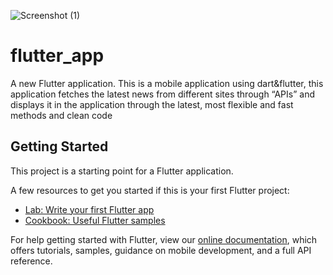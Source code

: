 ![Screenshot (1)](https://user-images.githubusercontent.com/75587814/160514705-d1975a68-7a77-4040-9b84-5fd502a3f5ec.png)
# flutter_app

A new Flutter application.
This is a mobile application using dart&flutter, this application fetches the latest news from different sites through “APIs” and displays it in the application through the latest, most flexible and fast methods and clean code

## Getting Started

This project is a starting point for a Flutter application.

A few resources to get you started if this is your first Flutter project:

- [Lab: Write your first Flutter app](https://flutter.dev/docs/get-started/codelab)
- [Cookbook: Useful Flutter samples](https://flutter.dev/docs/cookbook)

For help getting started with Flutter, view our
[online documentation](https://flutter.dev/docs), which offers tutorials,
samples, guidance on mobile development, and a full API reference.
